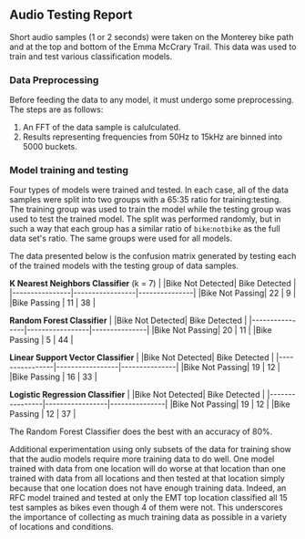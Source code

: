 ## Audio Testing Report

Short audio samples (1 or 2 seconds) were taken on the Monterey bike path and at the top and bottom of the Emma McCrary Trail. This data was used to train and test various classification models.

### Data Preprocessing

Before feeding the data to any model, it must undergo some preprocessing. The steps are as follows:

1. An FFT of the data sample is calulculated.
1. Results representing frequencies from 50Hz to 15kHz are binned into 5000 buckets.

### Model training and testing

Four types of models were trained and tested. In each case, all of the data samples were split into two groups with a 65:35 ratio for training:testing. The training group was used to train the model while the testing group was used to test the trained model. The split was performed randomly, but in such a way that each group has a similar ratio of `bike`:`notbike` as the full data set's ratio. The same groups were used for all models.

The data presented below is the confusion matrix generated by testing each of the trained models with the testing group of data samples.

**K Nearest Neighbors Classifier** (k = 7)
|                |Bike Not Detected| Bike Detected |
|----------------|-----------------|---------------|
|Bike Not Passing|              22 |             9 |
|Bike Passing    |              11 |            38 |

**Random Forest Classifier**
|                |Bike Not Detected| Bike Detected |
|----------------|-----------------|---------------|
|Bike Not Passing|              20 |            11 |
|Bike Passing    |               5 |            44 |

**Linear Support Vector Classifier**
|                |Bike Not Detected| Bike Detected |
|----------------|-----------------|---------------|
|Bike Not Passing|              19 |            12 |
|Bike Passing    |              16 |            33 |

**Logistic Regression Classifier**
|                |Bike Not Detected| Bike Detected |
|----------------|-----------------|---------------|
|Bike Not Passing|              19 |            12 |
|Bike Passing    |              12 |            37 |

The Random Forest Classifier does the best with an accuracy of 80%.

Additional experimentation using only subsets of the data for training show that the audio models require more training data to do well. One model trained with data from one location will do worse at that location than one trained with data from all locations and then tested at that location simply because that one location does not have enough training data. Indeed, an RFC model trained and tested at only the EMT top location classified all 15 test samples as bikes even though 4 of them were not. This underscores the importance of collecting as much training data as possible in a variety of locations and conditions.